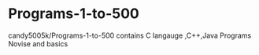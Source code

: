 # Programs-1-to-500
candy5005k/Programs-1-to-500 contains C langauge ,C++,Java Programs Novise and basics
